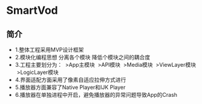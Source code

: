 SmartVod
=========
简介
---------
- 1.整体工程采用MVP设计框架
- 2.模块化编程思想 分离各个模块 降低个模块之间的耦合度
- 3.工程主要划分为：
  >App主模块
  >API模块
  >Media模块
  >ViewLayer模块
  >LogicLayer模块
- 4.界面适配方面采用了像素自适应拉伸方式进行
- 5.播放器方面兼容了Native Player和IJK Player
- 6.播放器在单独进程中开启，避免播放器的异常问题导致App的Crash
